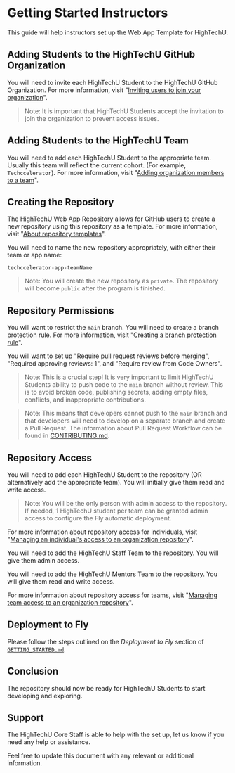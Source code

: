 # Getting Started Instructors

This guide will help instructors set up the Web App Template for HighTechU.

## Adding Students to the HighTechU GitHub Organization

You will need to invite each HighTechU Student to the HighTechU GitHub Organization. For more information, visit "[Inviting users to join your organization](https://docs.github.com/en/organizations/managing-membership-in-your-organization/inviting-users-to-join-your-organization)".

> Note: It is important that HighTechU Students accept the invitation to join the organization to prevent access issues.

## Adding Students to the HighTechU Team

You will need to add each HighTechU Student to the appropriate team. Usually this team will reflect the current cohort. (For example, `Techccelerator`). For more information, visit "[Adding organization members to a team](https://docs.github.com/en/organizations/organizing-members-into-teams/adding-organization-members-to-a-team)".

## Creating the Repository

The HighTechU Web App Repository allows for GitHub users to create a new repository using this repository as a template. For more information, visit "[About repository templates](https://docs.github.com/en/github/creating-cloning-and-archiving-repositories/creating-a-repository-on-github/creating-a-repository-from-a-template#about-repository-templates)".

You will need to name the new repository appropriately, with either their team or app name:

`techccelerator-app-teamName`

> Note: You will create the new repository as `private`. The repository will become `public` after the program is finished.

## Repository Permissions

You will want to restrict the `main` branch. You will need to create a branch protection rule. For more information, visit "[Creating a branch protection rule](https://docs.github.com/en/github/administering-a-repository/defining-the-mergeability-of-pull-requests/managing-a-branch-protection-rule#creating-a-branch-protection-rule)".

You will want to set up "Require pull request reviews before merging", "Required approving reviews: 1", and "Require review from Code Owners".

> Note: This is a crucial step! It is very important to limit HighTechU Students ability to push code to the `main` branch without review. This is to avoid broken code, publishing secrets, adding empty files, conflicts, and inappropriate contributions.

> Note: This means that developers cannot push to the `main` branch and that developers will need to develop on a separate branch and create a Pull Request. The information about Pull Request Workflow can be found in [CONTRIBUTING.md](./.github/CONTRIBUTING.md).

## Repository Access

You will need to add each HighTechU Student to the repository (OR alternatively add the appropriate team). You will initially give them read and write access.

> Note: You will be the only person with admin access to the repository. If needed, 1 HighTechU student per team can be granted admin access to configure the Fly automatic deployment.

For more information about repository access for individuals, visit "[Managing an individual's access to an organization repository](https://docs.github.com/en/organizations/managing-access-to-your-organizations-repositories/managing-an-individuals-access-to-an-organization-repository#managing-an-individuals-access-to-an-organization-repository)".

You will need to add the HighTechU Staff Team to the repository. You will give them admin access.

You will need to add the HighTechU Mentors Team to the repository. You will give them read and write access.

For more information about repository access for teams, visit "[Managing team access to an organization repository](https://docs.github.com/en/organizations/managing-access-to-your-organizations-repositories/managing-team-access-to-an-organization-repository)".

## Deployment to Fly

Please follow the steps outlined on the *Deployment to Fly* section of [`GETTING_STARTED.md`](GETTING_STARTED.md).

## Conclusion

The repository should now be ready for HighTechU Students to start developing and exploring.

## Support

The HighTechU Core Staff is able to help with the set up, let us know if you need any help or assistance.

Feel free to update this document with any relevant or additional information.

